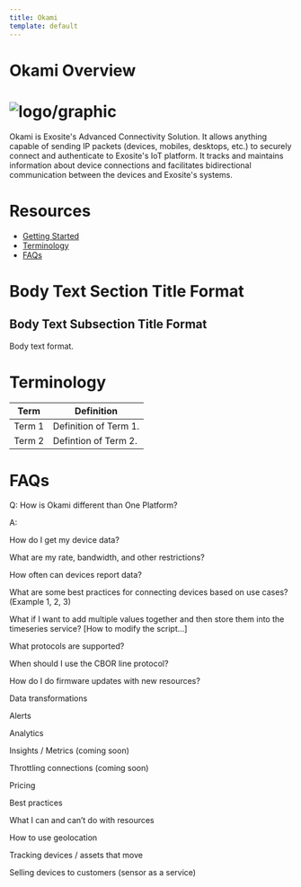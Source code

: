 ```yaml
---
title: Okami
template: default
---
```


# Okami Overview

# ![logo/graphic](insert_logo/graphic_if_applicable)

<Provide a statement of purpose for the document.> Okami is Exosite's Advanced Connectivity Solution. It allows anything capable of sending IP packets (devices, mobiles, desktops, etc.) to securely connect and authenticate to Exosite's IoT platform. It tracks and maintains information about device connections and facilitates bidirectional communication between the devices and Exosite's systems.

# Resources

* [Getting Started](getting_started)
* [Terminology](#terminology)
* [FAQs](#faqs)

# Body Text Section Title Format

## Body Text Subsection Title Format

Body text format.

# Terminology

| Term          | Definition    |
| ------------- | ------------- |
| Term 1  | Definition of Term 1.  |
| Term 2  | Defintion of Term 2.  |

# FAQs

Q: How is Okami different than One Platform?

A: 

How do I get my device data?

What are my rate, bandwidth, and other restrictions?

How often can devices report data?

What are some best practices for connecting devices based on use cases? (Example 1, 2, 3)

What if I want to add multiple values together and then store them into the timeseries service?
[How to modify the script…]

What protocols are supported?

When should I use the CBOR line protocol?

How do I do firmware updates with new resources?

Data transformations

Alerts

Analytics

Insights / Metrics (coming soon)

Throttling connections (coming soon)

Pricing

Best practices

What I can and can’t do with resources

How to use geolocation

Tracking devices / assets that move

Selling devices to customers (sensor as a service)
